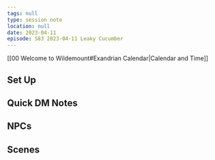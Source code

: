 ```yaml
---
tags: null
type: session note
location: null
date: 2023-04-11
episode: S83 2023-04-11 Leaky Cucumber
---
```

[[00 Welcome to Wildemount#Exandrian Calendar|Calendar and Time]]

## Set Up

## Quick DM Notes

## NPCs

## Scenes


